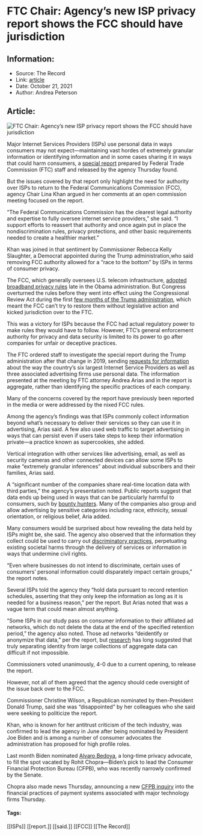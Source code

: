 # FTC Chair: Agency’s new ISP privacy report shows the FCC should have jurisdiction
### 

## Information:
+ Source: The Record
+ Link: [article](https://therecord.media/ftc-chair-agencys-new-isp-privacy-report-shows-the-fcc-should-have-jurisdiction/)
+ Date: October 21, 2021
+ Author: Andrea Peterson


## Article:
![FTC Chair: Agency’s new ISP privacy report shows the FCC should have jurisdiction](https://therecord.media/wp-content/uploads/2021/10/ipse-dixit-Y1et5GbupP0-unsplash-1-1.jpg)

Major Internet Services Providers (ISPs) use personal data in ways consumers may not expect—maintaining vast hordes of extremely granular information or identifying information and in some cases sharing it in ways that could harm consumers, a [special report](https://www.ftc.gov/system/files/documents/reports/look-what-isps-know-about-you-examining-privacy-practices-six-major-internet-service-providers/p195402_isp_6b_staff_report.pdf) prepared by Federal Trade Commission (FTC) staff and released by the agency Thursday found. 


But the issues covered by that report only highlight the need for authority over ISPs to return to the Federal Communications Commission (FCC), agency Chair Lina Khan argued in her comments at an open commission meeting focused on the report.   
  
“The Federal Communications Commission has the clearest legal authority and expertise to fully oversee internet service providers,” she said. “I support efforts to reassert that authority and once again put in place the nondiscrimination rules, privacy protections, and other basic requirements needed to create a healthier market.”


Khan was joined in that sentiment by Commissioner Rebecca Kelly Slaughter, a Democrat appointed during the Trump administration,who said removing FCC authority allowed for a “race to the bottom” by ISPs in terms of consumer privacy.


The FCC, which generally oversees U.S. telecom infrastructure, [adopted broadband privacy rules](https://www.fcc.gov/document/fcc-adopts-broadband-consumer-privacy-rules) late in the Obama administration. But Congress overturned the rules before they went into effect using the Congressional Review Act during the first [few months of the Trump administration](https://www.npr.org/2017/03/28/521831393/congress-overturns-internet-privacy-regulation), which meant the FCC can’t try to restore them without legislative action and kicked jurisdiction over to the FTC. 


This was a victory for ISPs because the FCC had actual regulatory power to make rules they would have to follow. However, FTC’s general enforcement authority for privacy and data security is limited to its power to go after companies for unfair or deceptive practices. 


The FTC ordered staff to investigate the special report during the Trump administration after that change in 2019, sending [requests for information](https://www.ftc.gov/system/files/attachments/press-releases/ftc-seeks-examine-privacy-practices-broadband-providers/isp_privacy_model_order.pdf) about the way the country’s six largest Internet Service Providers as well as three associated advertising firms use personal data. The information presented at the meeting by FTC attorney Andrea Arias and in the report is aggregate, rather than identifying the specific practices of each company. 


Many of the concerns covered by the report have previously been reported in the media or were addressed by the nixed FCC rules. 


Among the agency’s findings was that ISPs commonly collect information beyond what’s necessary to deliver their services so they can use it in advertising, Arias said. A few also used web traffic to target advertising in ways that can persist even if users take steps to keep their information private—a practice known as supercookies, she added. 


Vertical integration with other services like advertising, email, as well as security cameras and other connected devices can allow some ISPs to make “extremely granular inferences” about individual subscribers and their families, Arias said. 


A “significant number of the companies share real-time location data with third parties,” the agency’s presentation noted. Public reports suggest that data ends up being used in ways that can be particularly harmful to consumers, such by [bounty hunters](https://www.vice.com/en/article/nepxbz/i-gave-a-bounty-hunter-300-dollars-located-phone-microbilt-zumigo-tmobile). Many of the companies also group and allow advertising by sensitive categories including race, ethnicity, sexual orientation, or religious belief, Aria added. 


Many consumers would be surprised about how revealing the data held by ISPs might be, she said. The agency also observed that the information they collect could be used to carry out [discriminatory practices](https://www.commonsense.org/education/articles/digital-redlining-access-and-privacy), perpetuating existing societal harms through the delivery of services or information in ways that undermine civil rights. 


“Even where businesses do not intend to discriminate, certain uses of consumers’ personal information could disparately impact certain groups,” the report notes. 


Several ISPs told the agency they “hold data pursuant to record retention schedules, asserting that they only keep the information as long as it is needed for a business reason,” per the report. But Arias noted that was a vague term that could mean almost anything.  
  
“Some ISPs in our study pass on consumer information to their affiliated ad networks, which do not delete the data at the end of the specified retention period,” the agency also noted. Those ad networks “deidentify or anonymize that data,” per the report, but [research](https://www.nature.com/articles/s41467-019-10933-3) has long suggested that truly separating identity from large collections of aggregate data can difficult if not impossible. 


Commissioners voted unanimously, 4-0 due to a current opening, to release the report.   
  
However, not all of them agreed that the agency should cede oversight of the issue back over to the FCC. 


Commissioner Christine Wilson, a Republican nominated by then-President Donald Trump, said she was “disappointed” by her colleagues who she said were seeking to politicize the report. 


Khan, who is known for her antitrust criticism of the tech industry, was confirmed to lead the agency in June after being nominated by President Joe Biden and is among a number of consumer advocates the administration has proposed for high profile roles. 


Last month Biden nominated [Alvaro Bedoya](https://www.law.georgetown.edu/news/georgetown-laws-alvaro-bedoya-nominated-as-ftc-commissioner/), a long-time privacy advocate, to fill the spot vacated by Rohit Chopra—Biden’s pick to lead the Consumer Financial Protection Bureau (CFPB), who was recently narrowly confirmed by the Senate.   
  
Chopra also made news Thursday, announcing a new [CFPB inquiry](https://files.consumerfinance.gov/f/documents/cfpb_section-1022_directors-statement_2021-10.pdf) into the financial practices of payment systems associated with major technology firms Thursday.





#### Tags:
[[ISPs]] [[report.]] [[said.]] [[FCC]] [[The Record]]
